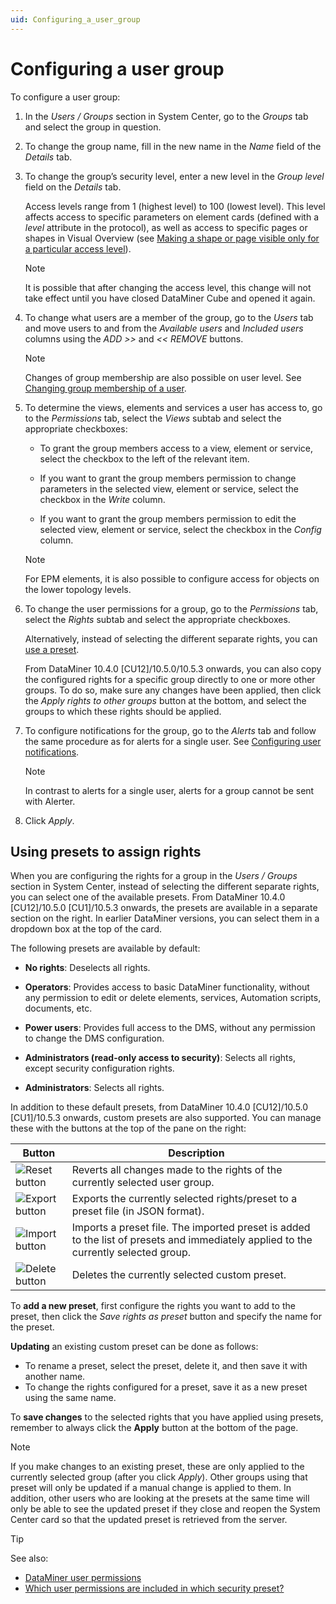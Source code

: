 ```yaml
---
uid: Configuring_a_user_group
---
```


# Configuring a user group

To configure a user group:

1. In the *Users / Groups* section in System Center, go to the *Groups* tab and select the group in question.

1. To change the group name, fill in the new name in the *Name* field of the *Details* tab.

1. To change the group’s security level, enter a new level in the *Group level* field on the *Details* tab.

   Access levels range from 1 (highest level) to 100 (lowest level). This level affects access to specific parameters on element cards (defined with a *level* attribute in the protocol), as well as access to specific pages or shapes in Visual Overview (see [Making a shape or page visible only for a particular access level](xref:Making_a_shape_or_page_visible_only_for_a_particular_access_level)).

   > [!NOTE]
   > It is possible that after changing the access level, this change will not take effect until you have closed DataMiner Cube and opened it again.

1. To change what users are a member of the group, go to the *Users* tab and move users to and from the *Available users* and *Included users* columns using the *ADD \>\>* and *\<\< REMOVE* buttons.

   > [!NOTE]
   > Changes of group membership are also possible on user level. See [Changing group membership of a user](xref:Changing_group_membership_of_a_user).

1. To determine the views, elements and services a user has access to, go to the *Permissions* tab, select the *Views* subtab and select the appropriate checkboxes:

   - To grant the group members access to a view, element or service, select the checkbox to the left of the relevant item.

   - If you want to grant the group members permission to change parameters in the selected view, element or service, select the checkbox in the *Write* column.

   - If you want to grant the group members permission to edit the selected view, element or service, select the checkbox in the *Config* column.

   > [!NOTE]
   > For EPM elements, it is also possible to configure access for objects on the lower topology levels.

1. To change the user permissions for a group, go to the *Permissions* tab, select the *Rights* subtab and select the appropriate checkboxes.

   Alternatively, instead of selecting the different separate rights, you can [use a preset](#using-presets-to-assign-rights).

   From DataMiner 10.4.0 [CU12]/10.5.0/10.5.3 onwards<!-- RN 40803 -->, you can also copy the configured rights for a specific group directly to one or more other groups. To do so, make sure any changes have been applied, then click the *Apply rights to other groups* button at the bottom, and select the groups to which these rights should be applied.

1. To configure notifications for the group, go to the *Alerts* tab and follow the same procedure as for alerts for a single user. See [Configuring user notifications](xref:Configuring_user_notifications).

   > [!NOTE]
   > In contrast to alerts for a single user, alerts for a group cannot be sent with Alerter.

1. Click *Apply*.

## Using presets to assign rights

When you are configuring the rights for a group in the *Users / Groups* section in System Center, instead of selecting the different separate rights, you can select one of the available presets. From DataMiner 10.4.0 [CU12]/10.5.0 [CU1]/10.5.3 onwards<!-- RN 41656 -->, the presets are available in a separate section on the right. In earlier DataMiner versions, you can select them in a dropdown box at the top of the card.

The following presets are available by default:

- **No rights**: Deselects all rights.

- **Operators**: Provides access to basic DataMiner functionality, without any permission to edit or delete elements, services, Automation scripts, documents, etc.

- **Power users**: Provides full access to the DMS, without any permission to change the DMS configuration.

- **Administrators (read-only access to security)**: Selects all rights, except security configuration rights.

- **Administrators**: Selects all rights.

In addition to these default presets, from DataMiner 10.4.0 [CU12]/10.5.0 [CU1]/10.5.3 onwards, custom presets are also supported. You can manage these with the buttons at the top of the pane on the right:

| Button | Description |
|--|--|
| ![Reset button](~/user-guide/images/Security_preset_reset.png) | Reverts all changes made to the rights of the currently selected user group. |
| ![Export button](~/user-guide/images/Security_preset_export.png) | Exports the currently selected rights/preset to a preset file (in JSON format). |
| ![Import button](~/user-guide/images/Security_preset_import.png) | Imports a preset file. The imported preset is added to the list of presets and immediately applied to the currently selected group. |
| ![Delete button](~/user-guide/images/Security_preset_delete.png) | Deletes the currently selected custom preset. |

To **add a new preset**, first configure the rights you want to add to the preset, then click the *Save rights as preset* button and specify the name for the preset.

**Updating** an existing custom preset can be done as follows:

- To rename a preset, select the preset, delete it, and then save it with another name.
- To change the rights configured for a preset, save it as a new preset using the same name.

To **save changes** to the selected rights that you have applied using presets, remember to always click the **Apply** button at the bottom of the page.

> [!NOTE]
> If you make changes to an existing preset, these are only applied to the currently selected group (after you click *Apply*). Other groups using that preset will only be updated if a manual change is applied to them. In addition, other users who are looking at the presets at the same time will only be able to see the updated preset if they close and reopen the System Center card so that the updated preset is retrieved from the server.

> [!TIP]
> See also:
>
> - [DataMiner user permissions](xref:DataMiner_user_permissions)
> - [Which user permissions are included in which security preset?](xref:Frequently_asked_questions_about_user_group_settings#which-user-permissions-are-included-in-which-security-preset)
